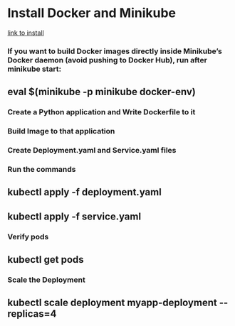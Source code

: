 #  Install Docker and Minikube
[link to install](https://itsfoss.gitlab.io/blog/how-to-install-minikube-for-kubernetes-on-ubuntu-2404/)

### If you want to build Docker images directly inside Minikube’s Docker daemon (avoid pushing to Docker Hub), run after minikube start:
## eval $(minikube -p minikube docker-env)

### Create a  Python application and Write Dockerfile to it

### Build Image to that application

### Create Deployment.yaml and Service.yaml files

### Run the commands
## kubectl apply -f deployment.yaml
## kubectl apply -f service.yaml

### Verify pods
## kubectl get pods

### Scale the Deployment
## kubectl scale deployment myapp-deployment --replicas=4



